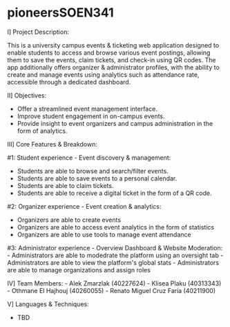# pioneersSOEN341

  I] Project Description:

This is a university campus events & ticketing web application designed to enable students to access and browse various event postings, allowing them to save the events, claim tickets,
and check-in using QR codes. The app additionally offers organizer & administrator profiles, with the ability to create and manage events using analytics such as attendance rate, accessible through a
dedicated dashboard.

 II] Objectives:

- Offer a streamlined event management interface.
- Improve student engagement in on-campus events.
- Provide insight to event organizers and campus administration in the form of analytics. 


III] Core Features & Breakdown:

#1: Student experience - Event discovery & management:
   - Students are able to browse and search/filter events.
   - Students are able to save events to a personal calendar.
   - Students are able to claim tickets.
   - Students are able to receive a digital ticket in the form of a QR code.

#2: Organizer experience - Event creation & analytics:
   - Organizers are able to create events
   - Organizers are able to access event analytics in the form of statistics
   - Organizers are able to use tools to manage event attendance 

#3: Administrator experience - Overview Dashboard & Website Moderation:
	- Administrators are able to modedrate the platform using an oversight tab
	- Administrators are able to view the platform's global stats
	- Administrators are able to manage organizations and assign roles
	
IV] Team Members:
	- Alek Zmarzlak (40227624)
	- Klisea Plaku (40313343)
	- Othmane El Hajhouj (40260055)
    - Renato Miguel Cruz Faria (40211900)

V] Languages & Techniques:
  - TBD
    
